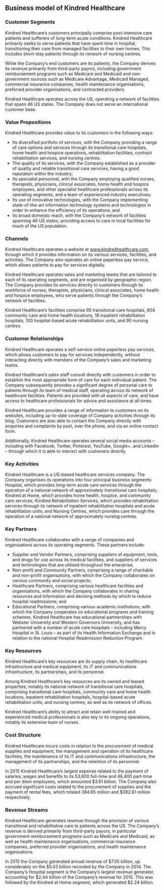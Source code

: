 Business model of Kindred Healthcare
------------------------------------

 ### Customer Segments

 Kindred Healthcare’s customers principally comprise post-intensive care patients and sufferers of long-term acute conditions. Kindred Healthcare primarily seeks to serve patients that have spent time in hospital, transitioning their care from managed facilities to their own homes. This includes short-stay patients through its network of nursing centres.

 While the Company’s end customers are its patients, the Company derives its revenue primarily from third-party payors, including government reimbursement programs such as Medicare and Medicaid and non-government sources such as Medicare Advantage, Medicaid Managed, commercial insurance companies, health maintenance organisations, preferred provider organisations, and contracted providers.

 Kindred Healthcare operates across the US, operating a network of facilities that spans 46 US states. The Company does not serve an international customer base.

 ### Value Propositions

 Kindred Healthcare provides value to its customers in the following ways:

  * Its diversified portfolio of services, with the Company providing a range of care options and services through its transitional care hospitals, home health and hospice operations, rehabilitation facilities, contract rehabilitation services, and nursing centres.
 * The quality of its services, with the Company established as a provider of quality and reliable transitional care services, having a good reputation within the industry;
 * Its specialist personnel, with the Company employing qualified nurses, therapists, physicians, clinical associates, home health and hospice employees, and other specialist healthcare professionals across its operating segments, and a team of experienced industry executives;
 * Its use of innovative technologies, with the Company implementing state-of-the-art information technology systems and technologies in order to enhance the efficiency of its operations; and
 * Its broad domestic reach, with the Company’s network of facilities spanning 46 US states, providing access to care in local facilities for much of the US population.
  ### Channels

 Kindred Healthcare operates a website at www.kindredhealthcare.com, through which it provides information on its various services, facilities, and activities. The Company also operates an online paperless pay service, which allows patients to pay for services digitally.

 Kindred Healthcare operates sales and marketing teams that are tailored to each of its operating segments, and are organised by geographic region. The Company provides its services directly to customers through its workforce of nurses, therapists, physicians, clinical associates, home health and hospice employees, who serve patients through the Company’s network of facilities.

 Kindred Healthcare’s facilities comprise 95 transitional care hospitals, 604 community care and home health locations, 18 inpatient rehabilitation hospitals, 100 hospital-based acute rehabilitation units, and 90 nursing centres.

 ### Customer Relationships

 Kindred Healthcare operates a self-service online paperless pay services, which allows customers to pay for services independently, without interacting directly with members of the Company’s sales and marketing teams.

 Kindred Healthcare’s sales staff consult directly with customers in order to establish the most appropriate form of care for each individual patient. The Company subsequently provides a significant degree of personal care to patients through its team of medical staff, operating across its network of healthcare facilities. Patients are provided with all aspects of care, and have access to healthcare professionals for advice and assistance at all times.

 Kindred Healthcare provides a range of information to customers on its websites, including up-to-date coverage of Company activities through its blog. Customers are also able to contact the Company directly with enquiries and complaints by post, over the phone, and via an online contact form.

 Additionally, Kindred Healthcare operates several social media accounts – including with Facebook, Twitter, Pinterest, YouTube, Google+, and LinkedIn – through which it is able to interact with customers directly.

 ### Key Activities

 Kindred Healthcare is a US-based healthcare services company. The Company organises its operations into four principal business segments: Hospital, which provides long-term acute care services through the operation of a national network of approximately transitional care hospitals; Kindred at Home, which provides home health, hospice, and community care services; Kindred Rehabilitation Services, which provides rehabilitation services through its network of inpatient rehabilitation hospitals and acute rehabilitation units; and Nursing Centres, which provides care through the operation of a national network of approximately nursing centres.

 ### Key Partners

 Kindred Healthcare collaborates with a range of companies and organisations across its operating segments. These partners include:

  * Supplier and Vendor Partners, comprising suppliers of equipment, tools, and drugs for use across its medical facilities, and suppliers of services and technologies that are utilised throughout the enterprise;
 * Non-profit and Community Partners, comprising a range of charitable and non-profit organisations, with which the Company collaborates on various community and social projects;
 * Healthcare Partners, comprising various healthcare facilities and organisations, with which the Company collaborates in sharing resources and information and devising methods by which to reduce hospital readmissions; and
 * Educational Partners, comprising various academic institutions, with which the Company cooperates on educational programs and training schemes.
  Kindred Healthcare has educational partnerships with Webster University and Western Governors University, and has partnered with a number of acute care hospitals – including Mercy Hospital in St. Louis – as part of its Health Information Exchange and in relation to the national Hospital Readmission Reduction Program.

 ### Key Resources

 Kindred Healthcare’s key resources are its supply chain, its healthcare infrastructure and medical equipment, its IT and communications infrastructure, its partnerships, and its personnel.

 Among Kindred Healthcare’s key resources are its owned and leased properties, notably its national network of transitional care hospitals, comprising transitional care hospitals, community care and home health locations, inpatient rehabilitation hospitals, hospital-based acute rehabilitation units, and nursing centres, as well as its network of offices.

 Kindred Healthcare’s ability to attract and retain well-trained and experienced medical professionals is also key to its ongoing operations, notably its extensive team of nurses.

 ### Cost Structure

 Kindred Healthcare incurs costs in relation to the procurement of medical supplies and equipment, the management and operation of its healthcare facilities, the maintenance of its IT and communications infrastructure, the management of its partnerships, and the retention of its personnel.

 In 2015 Kindred Healthcare’s largest expense related to the payment of salaries, wages and benefits to its 53,600 full-time and 48,400 part-time and per diem employees, which amounted $3.61 billion. The Company also accrued significant costs related to the procurement of supplies and the payment of rental fees, which totaled 384.65 million and $382.61 million respectively.

 ### Revenue Streams

 Kindred Healthcare generates revenue through the provision of various transitional and rehabilitative care to patients across the US. The Company’s revenue is derived primarily from third-party payors, in particular government reimbursement programs such as Medicare and Medicaid, as well as health maintenance organisations, commercial insurance companies, preferred provider organisations, and health maintenance organisations.

 In 2015 the Company generated annual revenue of $7.05 billion, up considerably on the $5.03 billion recorded by the Company in 2014. The Company’s Hospital segment is the Company’s largest revenue generator, accounting for $2.44 billion of the Company’s revenue for 2015. This was followed by the Kindred at Home segment, which generated $2.24 billion.